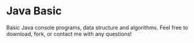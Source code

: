 # Java Basic
Basic Java console programs, data structure and algorithms.
Feel free to download, fork, or contact me with any questions!
